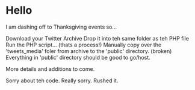 # Hello

I am dashing off to Thanksgiving events so...

Download your Twitter Archive
Drop it into teh same folder as teh PHP file
Run the PHP script... (thats a process!)
Manually copy over the 'tweets_media' foler from archive to the 'public' directory. (broken)
Everything in 'public' directory should be good to go/host.

More details and additions to come.

Sorry about teh code. Really sorry. Rushed it.



